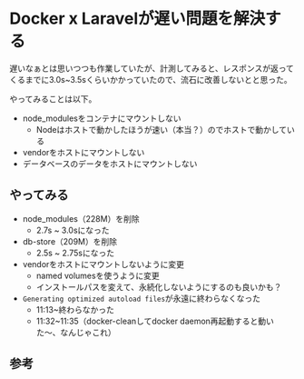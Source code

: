 # Docker x Laravelが遅い問題を解決する

遅いなぁとは思いつつも作業していたが、計測してみると、レスポンスが返ってくるまでに3.0s~3.5sくらいかかっていたので、流石に改善しないとと思った。

やってみることは以下。

- node_modulesをコンテナにマウントしない
  - Nodeはホストで動かしたほうが速い（本当？）のでホストで動かしている
- vendorをホストにマウントしない
- データベースのデータをホストにマウントしない

## やってみる

- node_modules（228M）を削除
  - 2.7s ~ 3.0sになった
- db-store（209M）を削除
  - 2.5s ~ 2.75sになった
- vendorをホストにマウントしないように変更
  - named volumesを使うように変更
  - インストールパスを変えて、永続化しないようにするのも良いかも？
- `Generating optimized autoload files`が永遠に終わらなくなった
  - 11:13~終わらなかった
  - 11:32~11:35（docker-cleanしてdocker daemon再起動すると動いた〜、なんじゃこれ）

## 参考

